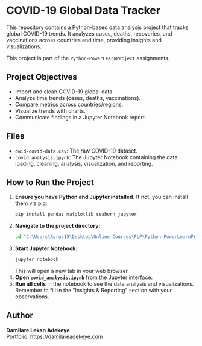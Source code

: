 # COVID-19 Global Data Tracker

This repository contains a Python-based data analysis project that tracks global COVID-19 trends. It analyzes cases, deaths, recoveries, and vaccinations across countries and time, providing insights and visualizations.

This project is part of the `Python-PowerLearnProject` assignments.

## Project Objectives

*   Import and clean COVID-19 global data.
*   Analyze time trends (cases, deaths, vaccinations).
*   Compare metrics across countries/regions.
*   Visualize trends with charts.
*   Communicate findings in a Jupyter Notebook report.

## Files

*   `owid-covid-data.csv`: The raw COVID-19 dataset.
*   `covid_analysis.ipynb`: The Jupyter Notebook containing the data loading, cleaning, analysis, visualization, and reporting.

## How to Run the Project

1.  **Ensure you have Python and Jupyter installed.** If not, you can install them via pip:
    ```bash
    pip install pandas matplotlib seaborn jupyter
    ```
2.  **Navigate to the project directory:**
    ```bash
    cd "C:\Users\Aorus15\Desktop\Online Courses\PLP\Python-PowerLearnProject\assignment-wk8-solution"
    ```
3.  **Start Jupyter Notebook:**
    ```bash
    jupyter notebook
    ```
    This will open a new tab in your web browser.
4.  **Open `covid_analysis.ipynb`** from the Jupyter interface.
5.  **Run all cells** in the notebook to see the data analysis and visualizations. Remember to fill in the "Insights & Reporting" section with your observations.

## Author

**Damilare Lekan Adekeye**  
Portfolio: https://damilareadekeye.com